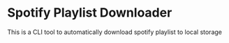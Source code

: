 # Spotify Playlist Downloader
This is a CLI tool to automatically download spotify playlist to local storage 
